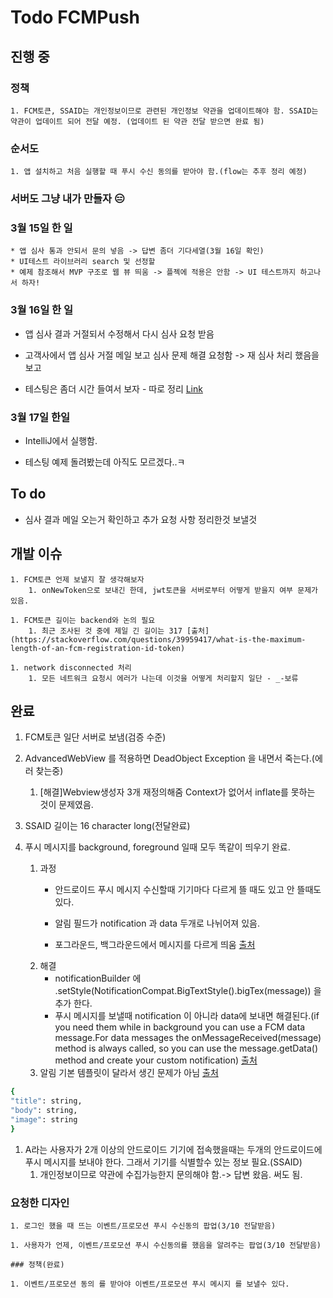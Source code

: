 # Todo FCMPush

## 진행 중

### 정책

    1. FCM토큰, SSAID는 개인정보이므로 관련된 개인정보 약관을 업데이트해야 함. SSAID는 약관이 업데이트 되어 전달 예정. (업데이트 된 약관 전달 받으면 완료 됨)

### 순서도

    1. 앱 설치하고 처음 실행할 때 푸시 수신 동의를 받아야 함.(flow는 추후 정리 예정)

### 서버도 그냥 내가 만들자 :expressionless:

### 3월 15일 한 일

    * 앱 심사 통과 안되서 문의 넣음 -> 답변 좀더 기다세열(3월 16일 확인)
    * UI테스트 라이브러리 search 및 선정할
    * 예제 참조해서 MVP 구조로 웹 뷰 띄움 -> 플젝에 적용은 안함 -> UI 테스트까지 하고나서 하자!

### 3월 16일 한 일

* 앱 심사 결과 거절되서 수정해서 다시 심사 요청 받음

* 고객사에서 앱 심사 거절 메일 보고 심사 문제 해결 요청함 -> 재 심사 처리 했음을 보고

* 테스팅은 좀더 시간 들여서 보자 - 따로 정리 [Link](/Android/TestingApps.md)

### 3월 17일 한일

* IntelliJ에서 실행함.

* 테스팅 예제 돌려봤는데 아직도 모르겠다..ㅋ 

## To do

* 심사 결과 메일 오는거 확인하고 추가 요청 사항 정리한것 보낼것 

## 개발 이슈

    1. FCM토큰 언제 보낼지 잘 생각해보자
        1. onNewToken으로 보내긴 한데, jwt토큰을 서버로부터 어떻게 받을지 여부 문제가 있음.

    1. FCM토큰 길이는 backend와 논의 필요
        1. 최근 조사된 것 중에 제일 긴 길이는 317 [출처](https://stackoverflow.com/questions/39959417/what-is-the-maximum-length-of-an-fcm-registration-id-token)

    1. network disconnected 처리
        1. 모든 네트워크 요청시 에러가 나는데 이것을 어떻게 처리할지 일단 - _-보류

## 완료

1. FCM토큰 일단 서버로 보냄(검증 수준)

1. AdvancedWebView 를 적용하면 DeadObject Exception 을 내면서 죽는다.(에러 찾는중)
    1. [해결]Webview생성자 3개 재정의해줌 Context가 없어서 inflate를 못하는 것이 문제였음.

1. SSAID 길이는 16 character long(전달완료)

1. 푸시 메시지를 background, foreground 일때 모두 똑같이 띄우기 완료.  
    1. 과정
        * 안드로이드 푸시 메시지 수신할때 기기마다 다르게 뜰 때도 있고 안 뜰때도 있다.

        * 알림 필드가 notification 과 data 두개로 나뉘어져 있음.

        * 포그라운드, 백그라운드에서 메시지를 다르게 띄움 [출처](https://dongsik93.github.io/til/2021/01/28/til-fcm-push/)
    1. 해결
        * notificationBuilder 에 .setStyle(NotificationCompat.BigTextStyle().bigTex(message)) 을 추가 한다.
        * 푸시 메시지를 보낼때 notification 이 아니라 data에 보내면 해결된다.(if you need them while in background you can use a FCM data message.For data messages the onMessageReceived(message) method is always called, so you can use the message.getData() method and create your custom notification) [출처](https://stackoverflow.com/questions/38504078/firebase-expandable-notification-show-image-when-app-is-in-background)
    1. 알림 기본 템플릿이 달라서 생긴 문제가 아님 [출처](https://firebase.google.com/docs/reference/fcm/rest/v1/projects.messages#notification)

```bash
{
"title": string,
"body": string,
"image": string
}
```

1. A라는 사용자가 2개 이상의 안드로이드 기기에 접속했을때는 두개의 안드로이드에 푸시 메시지를 보내야 한다. 그래서 기기를 식별할수 있는 정보 필요.(SSAID)
    1. 개인정보이므로 약관에 수집가능한지 문의해야 함.-> 답변 왔음. 써도 됨.

### 요청한 디자인

    1. 로그인 했을 때 뜨는 이벤트/프로모션 푸시 수신동의 팝업(3/10 전달받음)

    1. 사용자가 언제, 이벤트/프로모션 푸시 수신동의를 했음을 알려주는 팝업(3/10 전달받음)

    ### 정책(완료)

    1. 이벤트/프로모션 동의 를 받아야 이벤트/프로모션 푸시 메시지 를 보낼수 있다.
